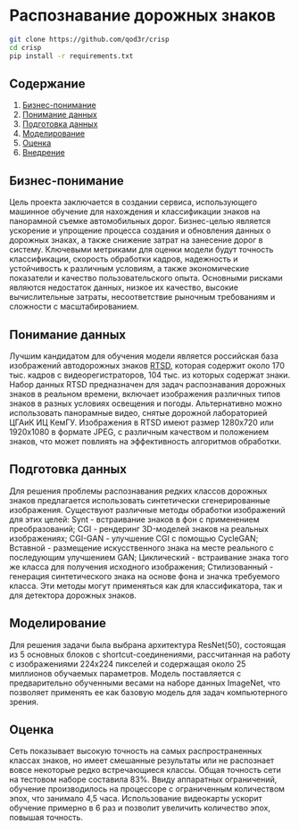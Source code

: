 # Распознавание дорожных знаков

```bash
git clone https://github.com/qod3r/crisp
cd crisp
pip install -r requirements.txt
```

## Содержание
1. [Бизнес-понимание](#бизнес-понимание)
2. [Понимание данных](#понимание-данных)
3. [Подготовка данных](#подготовка-данных)
4. [Моделирование](#моделирование)
5. [Оценка](#оценка)
6. [Внедрение](#внедрение)

## Бизнес-понимание
Цель проекта заключается в создании сервиса, использующего машинное обучение для нахождения и классификации знаков на панорамной съемке автомобильных дорог. Бизнес-целью является ускорение и упрощение процесса создания и обновления данных о дорожных знаках, а также снижение затрат на занесение дорог в систему. Ключевыми метриками для оценки модели будут точность классификации, скорость обработки кадров, надежность и устойчивость к различным условиям, а также экономические показатели и качество пользовательского опыта. Основными рисками являются недостаток данных, низкое их качество, высокие вычислительные затраты, несоответствие рыночным требованиям и сложности с масштабированием.

## Понимание данных
Лучшим кандидатом для обучения модели является российская база изображений автодорожных знаков [RTSD](https://disk.yandex.ru/d/TX5k2hkEm9wqZ), которая содержит около 170 тыс. кадров с видеорегистраторов, 104 тыс. из которых содержат знаки. Набор данных RTSD предназначен для задач распознавания дорожных знаков в реальном времени, включает изображения различных типов знаков в разных условиях освещения и погоды. Альтернативно можно использовать панорамные видео, снятые дорожной лабораторией ЦГАиК ИЦ КемГУ. Изображения в RTSD имеют размер 1280х720 или 1920х1080 в формате JPEG, с различным качеством и положением знаков, что может повлиять на эффективность алгоритмов обработки.

## Подготовка данных
Для решения проблемы распознавания редких классов дорожных знаков предлагается использовать синтетически сгенерированные изображения. Существуют различные методы обработки изображений для этих целей: Synt - встраивание знаков в фон с применением преобразований; CGI - рендеринг 3D-моделей знаков на реальных изображениях; CGI-GAN - улучшение CGI с помощью CycleGAN; Вставной - размещение искусственного знака на месте реального с последующим улучшением GAN; Циклический - встраивание знака того же класса для получения исходного изображения; Стилизованный - генерация синтетического знака на основе фона и значка требуемого класса. Эти методы могут применяться как для классификатора, так и для детектора дорожных знаков.

## Моделирование
Для решения задачи была выбрана архитектура ResNet(50), состоящая из 5 основных блоков с shortcut-соединениями, рассчитанная на работу с изображениями 224x224 пикселей и содержащая около 25 миллионов обучаемых параметров. Модель поставляется с предварительно обученными весами на наборе данных ImageNet, что позволяет применять ее как базовую модель для задач компьютерного зрения.

## Оценка
Сеть показывает высокую точность на самых распространенных классах знаков, но имеет смешанные результаты или не распознает вовсе некоторые редко встречающиеся классы. Общая точность сети на тестовом наборе составила 83%. Ввиду аппаратных ограничений, обучение производилось на процессоре с ограниченным количеством эпох, что занимало 4,5 часа. Использование видеокарты ускорит обучение примерно в 6 раз и позволит увеличить количество эпох, повышая точность.
